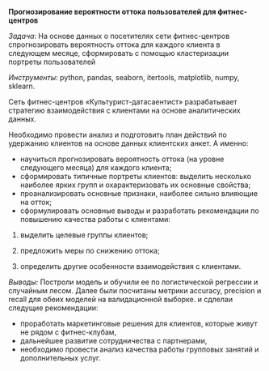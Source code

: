 **Прогнозирование вероятности оттока пользователей для фитнес-центров**

*Задача*: На основе данных о посетителях сети фитнес-центров спрогнозировать вероятность оттока для каждого клиента в следующем месяце, сформировать с помощью кластеризации портреты пользователей

*Инструменты*: python, pandas, seaborn, itertools, matplotlib, numpy, sklearn.

Сеть фитнес-центров «Культурист-датасаентист» разрабатывает стратегию взаимодействия с клиентами на основе аналитических данных.

Необходимо провести анализ и подготовить план действий по удержанию клиентов на основе данных клиентских анкет. А именно:

- научиться прогнозировать вероятность оттока (на уровне следующего месяца) для каждого клиента;
- сформировать типичные портреты клиентов: выделить несколько наиболее ярких групп и охарактеризовать их основные свойства;
- проанализировать основные признаки, наиболее сильно влияющие на отток;
- сформулировать основные выводы и разработать рекомендации по повышению качества работы с клиентами:
1) выделить целевые группы клиентов;

2) предложить меры по снижению оттока;

3) определить другие особенности взаимодействия с клиентами.

*Выводы:* Построли модель и обучили ее по логистической регрессии и случайным лесом. Далее были посчитаны метрики accuracy, precision и recall для обеих моделей на валидационной выборке. и сдлелаи следущие рекомендации:
- проработать маркетинговые решения для клиентов, которые живут не рядом с фитнес-клубам,
- дальнейшее развитие сотрудничества с партнерами,
- необходимо провести анализ качества работы групповых занятий и дополнительных услуг.
